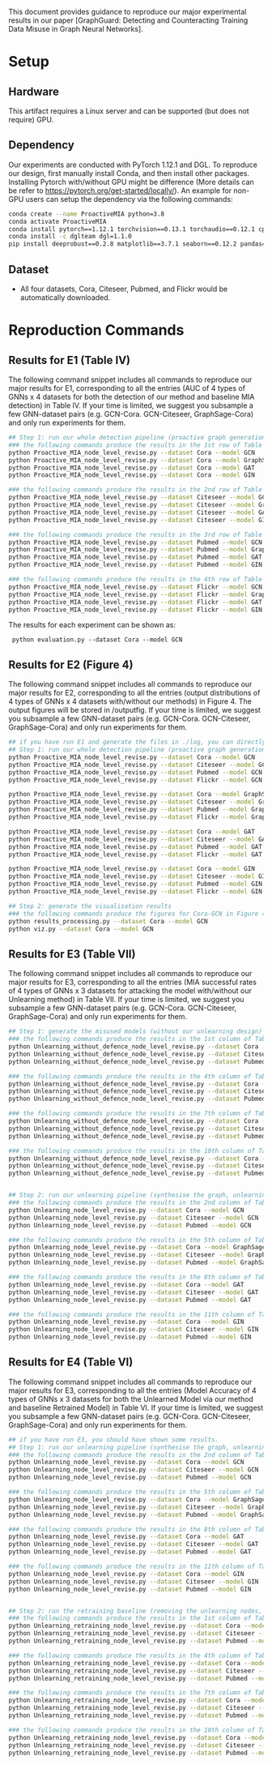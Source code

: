 This document provides guidance to reproduce our major experimental results in our paper [GraphGuard: Detecting and Counteracting Training Data Misuse in Graph Neural Networks].

# Setup

## Hardware

This artifact requires a Linux server and can be supported (but does not require) GPU. 

## Dependency

Our experiments are conducted with PyTorch 1.12.1 and DGL. To reproduce our design, first manually install Conda, and then install other packages. 
Installing Pytorch with/without GPU might be difference (More details can be refer to https://pytorch.org/get-started/locally/).
An example for non-GPU users can setup the dependency via the following commands:

```bash
conda create --name ProactiveMIA python=3.8
conda activate ProactiveMIA
conda install pytorch==1.12.1 torchvision==0.13.1 torchaudio==0.12.1 cpuonly -c pytorch
conda install -c dglteam dgl=1.1.0
pip install deeprobust==0.2.8 matplotlib==3.7.1 seaborn==0.12.2 pandas==2.0.1
```
## Dataset

- All four datasets, Cora, Citeseer, Pubmed, and Flickr would be automatically downloaded. 


# Reproduction Commands


## Results for E1 (Table IV)

The following command snippet includes all commands to reproduce our major results for E1, corresponding to all the entries (AUC of 4 types of GNNs x 4 datasets for both the detection of our method and baseline MIA detection) in Table IV. If your time is limited, we suggest you subsample a few GNN-dataset pairs (e.g. GCN-Cora. GCN-Citeseer, GraphSage-Cora) and only run experiments for them.
```bash
## Step 1: run our whole detection pipeline (proactive graph generation, benign/data-misused GNN training, detecting)
### the following commands produce the results in the 1st row of Table IV. 
python Proactive_MIA_node_level_revise.py --dataset Cora --model GCN
python Proactive_MIA_node_level_revise.py --dataset Cora --model GraphSage
python Proactive_MIA_node_level_revise.py --dataset Cora --model GAT
python Proactive_MIA_node_level_revise.py --dataset Cora --model GIN

### the following commands produce the results in the 2nd row of Table IV. 
python Proactive_MIA_node_level_revise.py --dataset Citeseer --model GCN
python Proactive_MIA_node_level_revise.py --dataset Citeseer --model GraphSage
python Proactive_MIA_node_level_revise.py --dataset Citeseer --model GAT
python Proactive_MIA_node_level_revise.py --dataset Citeseer --model GIN

### the following commands produce the results in the 3rd row of Table IV. 
python Proactive_MIA_node_level_revise.py --dataset Pubmed --model GCN
python Proactive_MIA_node_level_revise.py --dataset Pubmed --model GraphSage
python Proactive_MIA_node_level_revise.py --dataset Pubmed --model GAT
python Proactive_MIA_node_level_revise.py --dataset Pubmed --model GIN

### the following commands produce the results in the 4th row of Table IV. 
python Proactive_MIA_node_level_revise.py --dataset Flickr --model GCN
python Proactive_MIA_node_level_revise.py --dataset Flickr --model GraphSage
python Proactive_MIA_node_level_revise.py --dataset Flickr --model GAT
python Proactive_MIA_node_level_revise.py --dataset Flickr --model GIN
```

The results for each experiment can be shown as: 

`` python evaluation.py --dataset Cora --model GCN``

## Results for E2 (Figure 4)

The following command snippet includes all commands to reproduce our major results for E2, corresponding to all the entries (output distributions of 4 types of GNNs x 4 datasets with/without our methods) in Figure 4. The output figures will be stored in /outputfig. If your time is limited, we suggest you subsample a few GNN-dataset pairs (e.g. GCN-Cora. GCN-Citeseer, GraphSage-Cora) and only run experiments for them.
```bash
## if you have run E1 and generate the files in ./log, you can directly skip to Step 2
## Step 1: run our whole detection pipeline (proactive graph generation, benign/data-misused GNN training, detecting)
python Proactive_MIA_node_level_revise.py --dataset Cora --model GCN
python Proactive_MIA_node_level_revise.py --dataset Citeseer --model GCN
python Proactive_MIA_node_level_revise.py --dataset Pubmed --model GCN
python Proactive_MIA_node_level_revise.py --dataset Flickr --model GCN

python Proactive_MIA_node_level_revise.py --dataset Cora --model GraphSage
python Proactive_MIA_node_level_revise.py --dataset Citeseer --model GraphSage
python Proactive_MIA_node_level_revise.py --dataset Pubmed --model GraphSage 
python Proactive_MIA_node_level_revise.py --dataset Flickr --model GraphSage

python Proactive_MIA_node_level_revise.py --dataset Cora --model GAT
python Proactive_MIA_node_level_revise.py --dataset Citeseer --model GAT
python Proactive_MIA_node_level_revise.py --dataset Pubmed --model GAT
python Proactive_MIA_node_level_revise.py --dataset Flickr --model GAT

python Proactive_MIA_node_level_revise.py --dataset Cora --model GIN
python Proactive_MIA_node_level_revise.py --dataset Citeseer --model GIN
python Proactive_MIA_node_level_revise.py --dataset Pubmed --model GIN
python Proactive_MIA_node_level_revise.py --dataset Flickr --model GIN

## Step 2: generate the visualisation results
### the following commands produce the figures for Cora-GCN in Figure 4
python results_processing.py --dataset Cora --model GCN
python viz.py --dataset Cora --model GCN

```

## Results for E3 (Table VII)

The following command snippet includes all commands to reproduce our major results for E3, corresponding to all the entries (MIA successful rates of 4 types of GNNs x 3 datasets for attacking the model with/without our Unlearning method) in Table VII. If your time is limited, we suggest you subsample a few GNN-dataset pairs (e.g. GCN-Cora. GCN-Citeseer, GraphSage-Cora) and only run experiments for them.

```bash
## Step 1: generate the misused models (without our unlearning design) and evaluate their privacy risk
### the following commands produce the results in the 1st column of Table VII.
python Unlearning_without_defence_node_level_revise.py --dataset Cora --model GCN
python Unlearning_without_defence_node_level_revise.py --dataset Citeseer --model GCN
python Unlearning_without_defence_node_level_revise.py --dataset Pubmed --model GCN

### the following commands produce the results in the 4th column of Table VII.
python Unlearning_without_defence_node_level_revise.py --dataset Cora --model GraphSage
python Unlearning_without_defence_node_level_revise.py --dataset Citeseer --model GraphSage
python Unlearning_without_defence_node_level_revise.py --dataset Pubmed --model GraphSage

### the following commands produce the results in the 7th column of Table VII.
python Unlearning_without_defence_node_level_revise.py --dataset Cora --model GAT
python Unlearning_without_defence_node_level_revise.py --dataset Citeseer --model GAT
python Unlearning_without_defence_node_level_revise.py --dataset Pubmed --model GAT

### the following commands produce the results in the 10th column of Table VII.
python Unlearning_without_defence_node_level_revise.py --dataset Cora --model GIN
python Unlearning_without_defence_node_level_revise.py --dataset Citeseer --model GIN
python Unlearning_without_defence_node_level_revise.py --dataset Pubmed --model GIN


## Step 2: run our unlearning pipeline (synthesise the graph, unlearning via fine-tuning, performing MIAs to evaluate unlearning)
### the following commands produce the results in the 2nd column of Table VI (results for E4), and the 2nd column of Table VII.
python Unlearning_node_level_revise.py --dataset Cora --model GCN
python Unlearning_node_level_revise.py --dataset Citeseer --model GCN
python Unlearning_node_level_revise.py --dataset Pubmed --model GCN

### the following commands produce the results in the 5th column of Table VI (results for E4), and the 5th column of Table VII.
python Unlearning_node_level_revise.py --dataset Cora --model GraphSage
python Unlearning_node_level_revise.py --dataset Citeseer --model GraphSage
python Unlearning_node_level_revise.py --dataset Pubmed --model GraphSage

### the following commands produce the results in the 8th column of Table VI (results for E4), and the 8th column of Table VII.
python Unlearning_node_level_revise.py --dataset Cora --model GAT
python Unlearning_node_level_revise.py --dataset Citeseer --model GAT
python Unlearning_node_level_revise.py --dataset Pubmed --model GAT

### the following commands produce the results in the 11th column of Table VI (results for E4), and the 11th column of Table VII.
python Unlearning_node_level_revise.py --dataset Cora --model GIN
python Unlearning_node_level_revise.py --dataset Citeseer --model GIN
python Unlearning_node_level_revise.py --dataset Pubmed --model GIN

```

## Results for E4 (Table VI)

The following command snippet includes all commands to reproduce our major results for E3, corresponding to all the entries (Model Accuracy of 4 types of GNNs x 3 datasets for both the Unlearned Model via our method and baseline Retrained Model) in Table VI. If your time is limited, we suggest you subsample a few GNN-dataset pairs (e.g. GCN-Cora. GCN-Citeseer, GraphSage-Cora) and only run experiments for them.

```bash
## if you have run E3, you should have shown some results. 
## Step 1: run our unlearning pipeline (synthesise the graph, unlearning via fine-tuning, performing MIAs to evaluate unlearning)
### the following commands produce the results in the 2nd column of Table VI, and the 2nd column of Table VII (results for E3).
python Unlearning_node_level_revise.py --dataset Cora --model GCN
python Unlearning_node_level_revise.py --dataset Citeseer --model GCN
python Unlearning_node_level_revise.py --dataset Pubmed --model GCN

### the following commands produce the results in the 5th column of Table VI, and the 5th column of Table VII (results for E3).
python Unlearning_node_level_revise.py --dataset Cora --model GraphSage
python Unlearning_node_level_revise.py --dataset Citeseer --model GraphSage
python Unlearning_node_level_revise.py --dataset Pubmed --model GraphSage

### the following commands produce the results in the 8th column of Table VI, and the 8th column of Table VII (results for E3).
python Unlearning_node_level_revise.py --dataset Cora --model GAT
python Unlearning_node_level_revise.py --dataset Citeseer --model GAT
python Unlearning_node_level_revise.py --dataset Pubmed --model GAT

### the following commands produce the results in the 11th column of Table VI, and the 11th column of Table VII (results for E3).
python Unlearning_node_level_revise.py --dataset Cora --model GIN
python Unlearning_node_level_revise.py --dataset Citeseer --model GIN
python Unlearning_node_level_revise.py --dataset Pubmed --model GIN


## Step 2: run the retraining baseline (removing the unlearning nodes, retraining)
### the following commands produce the results in the 1st column of Table VI.
python Unlearning_retraining_node_level_revise.py --dataset Cora --model GCN
python Unlearning_retraining_node_level_revise.py --dataset Citeseer --model GCN
python Unlearning_retraining_node_level_revise.py --dataset Pubmed --model GCN

### the following commands produce the results in the 4th column of Table VI.
python Unlearning_retraining_node_level_revise.py --dataset Cora --model GraphSage
python Unlearning_retraining_node_level_revise.py --dataset Citeseer --model GraphSage
python Unlearning_retraining_node_level_revise.py --dataset Pubmed --model GraphSage

### the following commands produce the results in the 7th column of Table VI.
python Unlearning_retraining_node_level_revise.py --dataset Cora --model GAT
python Unlearning_retraining_node_level_revise.py --dataset Citeseer --model GAT
python Unlearning_retraining_node_level_revise.py --dataset Pubmed --model GAT

### the following commands produce the results in the 10th column of Table VI.
python Unlearning_retraining_node_level_revise.py --dataset Cora --model GIN
python Unlearning_retraining_node_level_revise.py --dataset Citeseer --model GIN
python Unlearning_retraining_node_level_revise.py --dataset Pubmed --model GIN

```
